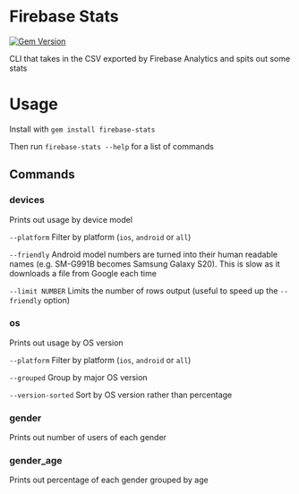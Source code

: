 Firebase Stats
==============
[![Gem Version](https://badge.fury.io/rb/firebase-stats.svg)](https://badge.fury.io/rb/firebase-stats)

CLI that takes in the CSV exported by Firebase Analytics and spits out some stats

# Usage

Install with `gem install firebase-stats`

Then run `firebase-stats --help` for a list of commands

## Commands

### devices

Prints out usage by device model

`--platform` Filter by platform (`ios`, `android` or `all`)

`--friendly` Android model numbers are turned into their human readable names (e.g. SM-G991B becomes Samsung Galaxy S20). This is slow as it downloads a file from Google each time

`--limit NUMBER` Limits the number of rows output (useful to speed up the `--friendly` option)


### os

Prints out usage by OS version

`--platform` Filter by platform (`ios`, `android` or `all`)

`--grouped` Group by major OS version

`--version-sorted` Sort by OS version rather than percentage

### gender

Prints out number of users of each gender

### gender_age

Prints out percentage of each gender grouped by age